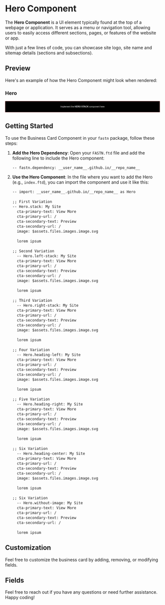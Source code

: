 # Hero Component

The **Hero Component** is a UI element typically found at the top of a webpage
or application. It serves as a menu or navigation tool, allowing users to easily 
access different sections, pages, or features of the website or app.

With just a few lines of code, you can showcase site logo, site name and sitemap
details (sections and subsections).

## Preview

Here's an example of how the Hero Component might look when rendered:

### Hero

![hero.png](.github/assets/hero.png)



## Getting Started

To use the Business Card Component in your `fastn` package, follow these steps:

1. **Add the Hero Dependency**: Open your `FASTN.ftd` file and add 
   the following line to include the Hero component:
   ```ftd
   -- fastn.dependency: __user_name__.github.io/__repo_name__
   ```
2. **Use the Hero Component**: In the file where you want to add 
   the Hero (e.g., `index.ftd`), you can import the component and 
   use it like this:
    ```ftd
   -- import: __user_name__.github.io/__repo_name__ as Hero

   ;; First Variation
   -- Hero.stack: My Site
      cta-primary-text: View More
      cta-primary-url: /
      cta-secondary-text: Preview
      cta-secondary-url: /
      image: $assets.files.images.image.svg

      lorem ipsum

   ;; Second Variation
      -- Hero.left-stack: My Site
      cta-primary-text: View More
      cta-primary-url: /
      cta-secondary-text: Preview
      cta-secondary-url: /
      image: $assets.files.images.image.svg
      
      lorem ipsum

   ;; Third Variation
      -- Hero.right-stack: My Site
      cta-primary-text: View More
      cta-primary-url: /
      cta-secondary-text: Preview
      cta-secondary-url: /
      image: $assets.files.images.image.svg
      
      lorem ipsum

   ;; Four Variation
      -- Hero.heading-left: My Site
      cta-primary-text: View More
      cta-primary-url: /
      cta-secondary-text: Preview
      cta-secondary-url: /
      image: $assets.files.images.image.svg

      lorem ipsum

   ;; Five Variation
      -- Hero.heading-right: My Site
      cta-primary-text: View More
      cta-primary-url: /
      cta-secondary-text: Preview
      cta-secondary-url: /
      image: $assets.files.images.image.svg

      lorem ipsum

   ;; Six Variation
      -- Hero.heading-center: My Site
      cta-primary-text: View More
      cta-primary-url: /
      cta-secondary-text: Preview
      cta-secondary-url: /
      image: $assets.files.images.image.svg

      lorem ipsum

   ;; Six Variation
      -- Hero.without-image: My Site
      cta-primary-text: View More
      cta-primary-url: /
      cta-secondary-text: Preview
      cta-secondary-url: /
      
      lorem ipsum
   ```
   
## Customization

Feel free to customize the business card by adding, removing, or modifying 
fields.

## Fields

Feel free to reach out if you have any questions or need further assistance. Happy coding!
